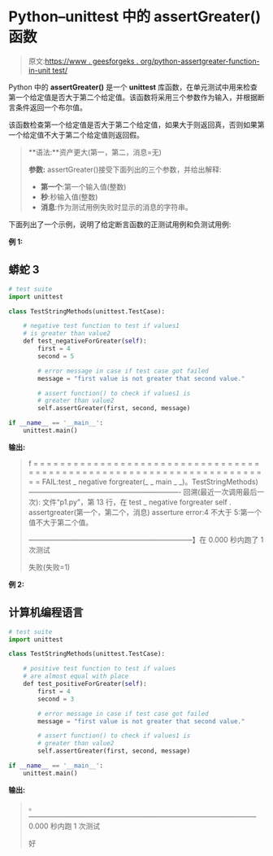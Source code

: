 # Python–unittest 中的 assertGreater()函数

> 原文:[https://www . geesforgeks . org/python-assertgreater-function-in-unit test/](https://www.geeksforgeeks.org/python-assertgreater-function-in-unittest/)

Python 中的 **assertGreater()** 是一个 **unittest** 库函数，在单元测试中用来检查第一个给定值是否大于第二个给定值。该函数将采用三个参数作为输入，并根据断言条件返回一个布尔值。

该函数检查第一个给定值是否大于第二个给定值，如果大于则返回真，否则如果第一个给定值不大于第二个给定值则返回假。

> **语法:**资产更大(第一，第二，消息=无)
> 
> **参数:** assertGreater()接受下面列出的三个参数，并给出解释:
> 
> *   **第一个**:第一个输入值(整数)
> *   **秒**:秒输入值(整数)
> *   **消息**:作为测试用例失败时显示的消息的字符串。

下面列出了一个示例，说明了给定断言函数的正测试用例和负测试用例:

**例 1:**

## 蟒蛇 3

```py
# test suite
import unittest

class TestStringMethods(unittest.TestCase):

    # negative test function to test if values1 
    # is greater than value2
    def test_negativeForGreater(self):
        first = 4
        second = 5

        # error message in case if test case got failed
        message = "first value is not greater that second value."

        # assert function() to check if values1 is 
        # greater than value2
        self.assertGreater(first, second, message)

if __name__ == '__main__':
    unittest.main()
```

**输出:**

> f
> = = = = = = = = = = = = = = = = = = = = = = = = = = = = = = = = = = = = = = = = = = = = = = = = = = = = = = = = = = = = = = = = = = = = = = =
> FAIL:test _ negative forgreater(_ _ main _ _)。TestStringMethods)
> —————————————————————-
> 回溯(最近一次调用最后一次):
> 文件“p1.py”，第 13 行，在 test _ negative forgreater
> self . assertgreater(第一个，第二个，消息)
> asserture error:4 不大于 5:第一个值不大于第二个值。
> 
> ———————————————————————】在 0.000 秒内跑了 1 次测试
> 
> 失败(失败=1)

**例 2:**

## 计算机编程语言

```py
# test suite
import unittest

class TestStringMethods(unittest.TestCase):

    # positive test function to test if values
    # are almost equal with place
    def test_positiveForGreater(self):
        first = 4
        second = 3

        # error message in case if test case got failed
        message = "first value is not greater that second value."

        # assert function() to check if values1 is
        # greater than value2
        self.assertGreater(first, second, message)

if __name__ == '__main__':
    unittest.main()
```

**输出:**

> 。
> ————————————————————————————————
> 0.000 秒内跑 1 次测试
> 
> 好